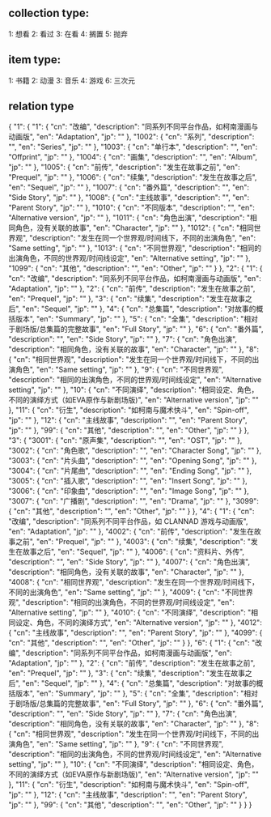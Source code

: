 ## collection type:
1: 想看
2: 看过
3: 在看
4: 搁置
5: 抛弃

## item type:
1: 书籍
2: 动漫
3: 音乐
4: 游戏
6: 三次元

## relation type
{
  "1": {
    "1": {
      "cn": "改编",
      "description": "同系列不同平台作品，如柯南漫画与动画版",
      "en": "Adaptation",
      "jp": ""
    },
    "1002": {
      "cn": "系列",
      "description": "",
      "en": "Series",
      "jp": ""
    },
    "1003": {
      "cn": "单行本",
      "description": "",
      "en": "Offprint",
      "jp": ""
    },
    "1004": {
      "cn": "画集",
      "description": "",
      "en": "Album",
      "jp": ""
    },
    "1005": {
      "cn": "前传",
      "description": "发生在故事之前",
      "en": "Prequel",
      "jp": ""
    },
    "1006": {
      "cn": "续集",
      "description": "发生在故事之后",
      "en": "Sequel",
      "jp": ""
    },
    "1007": {
      "cn": "番外篇",
      "description": "",
      "en": "Side Story",
      "jp": ""
    },
    "1008": {
      "cn": "主线故事",
      "description": "",
      "en": "Parent Story",
      "jp": ""
    },
    "1010": {
      "cn": "不同版本",
      "description": "",
      "en": "Alternative version",
      "jp": ""
    },
    "1011": {
      "cn": "角色出演",
      "description": "相同角色，没有关联的故事",
      "en": "Character",
      "jp": ""
    },
    "1012": {
      "cn": "相同世界观",
      "description": "发生在同一个世界观/时间线下，不同的出演角色",
      "en": "Same setting",
      "jp": ""
    },
    "1013": {
      "cn": "不同世界观",
      "description": "相同的出演角色，不同的世界观/时间线设定",
      "en": "Alternative setting",
      "jp": ""
    },
    "1099": {
      "cn": "其他",
      "description": "",
      "en": "Other",
      "jp": ""
    }
  },
  "2": {
    "1": {
      "cn": "改编",
      "description": "同系列不同平台作品，如柯南漫画与动画版",
      "en": "Adaptation",
      "jp": ""
    },
    "2": {
      "cn": "前传",
      "description": "发生在故事之前",
      "en": "Prequel",
      "jp": ""
    },
    "3": {
      "cn": "续集",
      "description": "发生在故事之后",
      "en": "Sequel",
      "jp": ""
    },
    "4": {
      "cn": "总集篇",
      "description": "对故事的概括版本",
      "en": "Summary",
      "jp": ""
    },
    "5": {
      "cn": "全集",
      "description": "相对于剧场版/总集篇的完整故事",
      "en": "Full Story",
      "jp": ""
    },
    "6": {
      "cn": "番外篇",
      "description": "",
      "en": "Side Story",
      "jp": ""
    },
    "7": {
      "cn": "角色出演",
      "description": "相同角色，没有关联的故事",
      "en": "Character",
      "jp": ""
    },
    "8": {
      "cn": "相同世界观",
      "description": "发生在同一个世界观/时间线下，不同的出演角色",
      "en": "Same setting",
      "jp": ""
    },
    "9": {
      "cn": "不同世界观",
      "description": "相同的出演角色，不同的世界观/时间线设定",
      "en": "Alternative setting",
      "jp": ""
    },
    "10": {
      "cn": "不同演绎",
      "description": "相同设定、角色，不同的演绎方式（如EVA原作与新剧场版)",
      "en": "Alternative version",
      "jp": ""
    },
    "11": {
      "cn": "衍生",
      "description": "如柯南与魔术快斗",
      "en": "Spin-off",
      "jp": ""
    },
    "12": {
      "cn": "主线故事",
      "description": "",
      "en": "Parent Story",
      "jp": ""
    },
    "99": {
      "cn": "其他",
      "description": "",
      "en": "Other",
      "jp": ""
    }
  },
  "3": {
    "3001": {
      "cn": "原声集",
      "description": "",
      "en": "OST",
      "jp": ""
    },
    "3002": {
      "cn": "角色歌",
      "description": "",
      "en": "Character Song",
      "jp": ""
    },
    "3003": {
      "cn": "片头曲",
      "description": "",
      "en": "Opening Song",
      "jp": ""
    },
    "3004": {
      "cn": "片尾曲",
      "description": "",
      "en": "Ending Song",
      "jp": ""
    },
    "3005": {
      "cn": "插入歌",
      "description": "",
      "en": "Insert Song",
      "jp": ""
    },
    "3006": {
      "cn": "印象曲",
      "description": "",
      "en": "Image Song",
      "jp": ""
    },
    "3007": {
      "cn": "广播剧",
      "description": "",
      "en": "Drama",
      "jp": ""
    },
    "3099": {
      "cn": "其他",
      "description": "",
      "en": "Other",
      "jp": ""
    }
  },
  "4": {
    "1": {
      "cn": "改编",
      "description": "同系列不同平台作品，如 CLANNAD 游戏与动画版",
      "en": "Adaptation",
      "jp": ""
    },
    "4002": {
      "cn": "前传",
      "description": "发生在故事之前",
      "en": "Prequel",
      "jp": ""
    },
    "4003": {
      "cn": "续集",
      "description": "发生在故事之后",
      "en": "Sequel",
      "jp": ""
    },
    "4006": {
      "cn": "资料片、外传",
      "description": "",
      "en": "Side Story",
      "jp": ""
    },
    "4007": {
      "cn": "角色出演",
      "description": "相同角色，没有关联的故事",
      "en": "Character",
      "jp": ""
    },
    "4008": {
      "cn": "相同世界观",
      "description": "发生在同一个世界观/时间线下，不同的出演角色",
      "en": "Same setting",
      "jp": ""
    },
    "4009": {
      "cn": "不同世界观",
      "description": "相同的出演角色，不同的世界观/时间线设定",
      "en": "Alternative setting",
      "jp": ""
    },
    "4010": {
      "cn": "不同演绎",
      "description": "相同设定、角色，不同的演绎方式",
      "en": "Alternative version",
      "jp": ""
    },
    "4012": {
      "cn": "主线故事",
      "description": "",
      "en": "Parent Story",
      "jp": ""
    },
    "4099": {
      "cn": "其他",
      "description": "",
      "en": "Other",
      "jp": ""
    }
  },
  "6": {
    "1": {
      "cn": "改编",
      "description": "同系列不同平台作品，如柯南漫画与动画版",
      "en": "Adaptation",
      "jp": ""
    },
    "2": {
      "cn": "前传",
      "description": "发生在故事之前",
      "en": "Prequel",
      "jp": ""
    },
    "3": {
      "cn": "续集",
      "description": "发生在故事之后",
      "en": "Sequel",
      "jp": ""
    },
    "4": {
      "cn": "总集篇",
      "description": "对故事的概括版本",
      "en": "Summary",
      "jp": ""
    },
    "5": {
      "cn": "全集",
      "description": "相对于剧场版/总集篇的完整故事",
      "en": "Full Story",
      "jp": ""
    },
    "6": {
      "cn": "番外篇",
      "description": "",
      "en": "Side Story",
      "jp": ""
    },
    "7": {
      "cn": "角色出演",
      "description": "相同角色，没有关联的故事",
      "en": "Character",
      "jp": ""
    },
    "8": {
      "cn": "相同世界观",
      "description": "发生在同一个世界观/时间线下，不同的出演角色",
      "en": "Same setting",
      "jp": ""
    },
    "9": {
      "cn": "不同世界观",
      "description": "相同的出演角色，不同的世界观/时间线设定",
      "en": "Alternative setting",
      "jp": ""
    },
    "10": {
      "cn": "不同演绎",
      "description": "相同设定、角色，不同的演绎方式（如EVA原作与新剧场版)",
      "en": "Alternative version",
      "jp": ""
    },
    "11": {
      "cn": "衍生",
      "description": "如柯南与魔术快斗",
      "en": "Spin-off",
      "jp": ""
    },
    "12": {
      "cn": "主线故事",
      "description": "",
      "en": "Parent Story",
      "jp": ""
    },
    "99": {
      "cn": "其他",
      "description": "",
      "en": "Other",
      "jp": ""
    }
  }
}